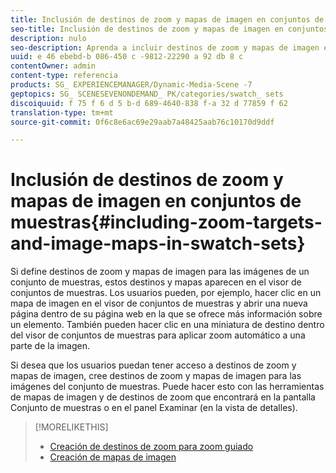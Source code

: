 ```yaml
---
title: Inclusión de destinos de zoom y mapas de imagen en conjuntos de muestras
seo-title: Inclusión de destinos de zoom y mapas de imagen en conjuntos de muestras
description: nulo
seo-description: Aprenda a incluir destinos de zoom y mapas de imagen en conjuntos de muestras.
uuid: e 46 ebebd-b 086-450 c -9812-22290 a 92 db 8 c
contentOwner: admin
content-type: referencia
products: SG_ EXPERIENCEMANAGER/Dynamic-Media-Scene -7
geptopics: SG_ SCENESEVENONDEMAND_ PK/categories/swatch_ sets
discoiquuid: f 75 f 6 d 5 b-d 689-4640-838 f-a 32 d 77859 f 62
translation-type: tm+mt
source-git-commit: 0f6c8e6ac69e29aab7a48425aab76c10170d9ddf

---
```



# Inclusión de destinos de zoom y mapas de imagen en conjuntos de muestras{#including-zoom-targets-and-image-maps-in-swatch-sets}

Si define destinos de zoom y mapas de imagen para las imágenes de un conjunto de muestras, estos destinos y mapas aparecen en el visor de conjuntos de muestras. Los usuarios pueden, por ejemplo, hacer clic en un mapa de imagen en el visor de conjuntos de muestras y abrir una nueva página dentro de su página web en la que se ofrece más información sobre un elemento. También pueden hacer clic en una miniatura de destino dentro del visor de conjuntos de muestras para aplicar zoom automático a una parte de la imagen.

Si desea que los usuarios puedan tener acceso a destinos de zoom y mapas de imagen, cree destinos de zoom y mapas de imagen para las imágenes del conjunto de muestras. Puede hacer esto con las herramientas de mapas de imagen y de destinos de zoom que encontrará en la pantalla Conjunto de muestras o en el panel Examinar (en la vista de detalles).

>[!MORELIKETHIS]
>
>* [Creación de destinos de zoom para zoom guiado](creating-zoom-targets-guided-zoom.md#creating_zoom_targets_for_guided_zoom)
>* [Creación de mapas de imagen](creating-image-maps.md#creating_image_maps)

